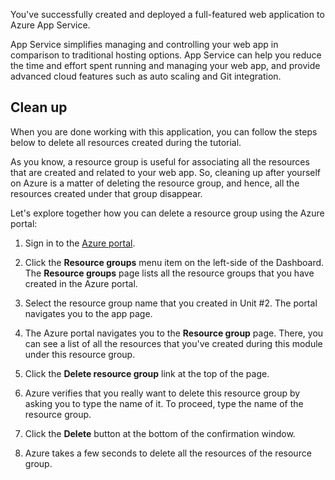 You've successfully created and deployed a full-featured web application to Azure App Service.

App Service simplifies managing and controlling your web app in comparison to traditional hosting options. App Service can help you reduce the time and effort spent running and managing your web app, and provide advanced cloud features such as auto scaling and Git integration.

## Clean up
<!---TODO: Update for sandbox?--->

When you are done working with this application, you can follow the steps below to delete all resources created during the tutorial.

As you know, a resource group is useful for associating all the resources that are created and related to your web app. So, cleaning up after yourself on Azure is a matter of deleting the resource group, and hence, all the resources created under that group disappear.

Let's explore together how you can delete a resource group using the Azure portal:

1. Sign in to the [Azure portal](https://portal.azure.com/?azure-portal=true).

1. Click the **Resource groups** menu item on the left-side of the Dashboard. The **Resource groups** page lists all the resource groups that you have created in the Azure portal.

1. Select the resource group name that you created in Unit #2. The portal navigates you to the app page.

1. The Azure portal navigates you to the **Resource group** page. There, you can see a list of all the resources that you've created during this module under this resource group.

1. Click the **Delete resource group** link at the top of the page.

1. Azure verifies that you really want to delete this resource group by asking you to type the name of it. To proceed, type the name of the resource group.

1. Click the **Delete** button at the bottom of the confirmation window.

1. Azure takes a few seconds to delete all the resources of the resource group.
